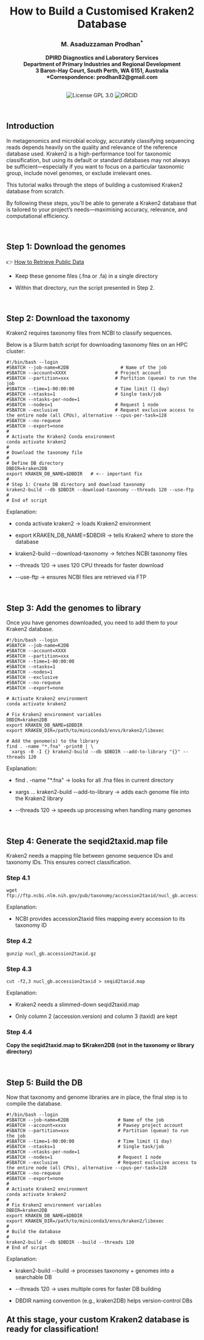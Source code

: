 
<h1 align="center">How to Build a Customised Kraken2 Database</h1>


<h3 align="center">M. Asaduzzaman Prodhan<sup>*</sup> </h3>


<div align="center"><b> DPIRD Diagnostics and Laboratory Services </b></div>


<div align="center"><b> Department of Primary Industries and Regional Development </b></div>


<div align="center"><b> 3 Baron-Hay Court, South Perth, WA 6151, Australia </b></div>


<div align="center"><b> *Correspondence: prodhan82@gmail.com </b></div>


<br />


<p align="center">
  <a href="https://github.com/asadprodhan/How_to_build_a_Customised_Kraken2_Database/blob/main/LICENSE"><img src="https://img.shields.io/badge/License-GPL%203.0-yellow.svg" alt="License GPL 3.0" style="display: inline-block;"></a>
  <a href="https://orcid.org/0000-0002-1320-3486"><img src="https://img.shields.io/badge/ORCID-green?style=flat-square&logo=ORCID&logoColor=white" alt="ORCID" style="display: inline-block;"></a>
</p>


<br />


## **Introduction**

In metagenomics and microbial ecology, accurately classifying sequencing reads depends heavily on the quality and relevance of the reference database used. Kraken2 is a high-performance tool for taxonomic classification, but using its default or standard databases may not always be sufficient—especially if you want to focus on a particular taxonomic group, include novel genomes, or exclude irrelevant ones.

This tutorial walks through the steps of building a customised Kraken2 database from scratch. 

By following these steps, you’ll be able to generate a Kraken2 database that is tailored to your project’s needs—maximising accuracy, relevance, and computational efficiency.


<br />

## **Step 1: Download the genomes**


👉 [How to Retrieve Public Data](https://github.com/asadprodhan/Practical_Bioinformatics_for_Biologists#chapter-05--how-to-retrieve-public-data)


- Keep these genome files (.fna or .fa) in a single directory

- Within that directory, run the script presented in Step 2.  


<br />

## **Step 2: Download the taxonomy**


Kraken2 requires taxonomy files from NCBI to classify sequences.

Below is a Slurm batch script for downloading taxonomy files on an HPC cluster:


```
#!/bin/bash --login
#SBATCH --job-name=K2DB       		      # Name of the job
#SBATCH --account=XXXX             	    # Project account
#SBATCH --partition=xxx                 # Partition (queue) to run the job
#SBATCH --time=1-00:00:00               # Time limit (1 day)
#SBATCH --ntasks=1                      # Single task/job
#SBATCH --ntasks-per-node=1
#SBATCH --nodes=1                       # Request 1 node
#SBATCH --exclusive                     # Request exclusive access to the entire node (all CPUs), alternative --cpus-per-task=128
#SBATCH --no-requeue
#SBATCH --export=none
#
# Activate the Kraken2 Conda environment
conda activate kraken2
#
# Download the taxonomy file
#
# Define DB directory
DBDIR=kraken2DB
export KRAKEN_DB_NAME=$DBDIR   # <-- important fix
#
# Step 1: Create DB directory and download taxonomy
kraken2-build --db $DBDIR --download-taxonomy --threads 120 --use-ftp
#
# End of script
```


Explanation:

- conda activate kraken2 → loads Kraken2 environment

- export KRAKEN_DB_NAME=$DBDIR → tells Kraken2 where to store the database

- kraken2-build --download-taxonomy → fetches NCBI taxonomy files

- --threads 120 → uses 120 CPU threads for faster download

- --use-ftp → ensures NCBI files are retrieved via FTP


<br />


## **Step 3: Add the genomes to library**


Once you have genomes downloaded, you need to add them to your Kraken2 database.


```
#!/bin/bash --login
#SBATCH --job-name=K2DB
#SBATCH --account=XXXX
#SBATCH --partition=xxx
#SBATCH --time=1-00:00:00
#SBATCH --ntasks=1
#SBATCH --nodes=1
#SBATCH --exclusive
#SBATCH --no-requeue
#SBATCH --export=none

# Activate Kraken2 environment
conda activate kraken2

# Fix Kraken2 environment variables
DBDIR=kraken2DB
export KRAKEN_DB_NAME=$DBDIR
export KRAKEN_DIR=/path/to/miniconda3/envs/kraken2/libexec

# Add the genome(s) to the library
find . -name "*.fna" -print0 | \
  xargs -0 -I {} kraken2-build --db $DBDIR --add-to-library "{}" --threads 120
```

Explanation:

- find . -name "*.fna" → looks for all .fna files in current directory

- xargs ... kraken2-build --add-to-library → adds each genome file into the Kraken2 library

- --threads 120 → speeds up processing when handling many genomes


<br />


## **Step 4: Generate the seqid2taxid.map file**


Kraken2 needs a mapping file between genome sequence IDs and taxonomy IDs. This ensures correct classification.


### **Step 4.1**

```
wget ftp://ftp.ncbi.nlm.nih.gov/pub/taxonomy/accession2taxid/nucl_gb.accession2taxid.gz
```

Explanation:

- NCBI provides accession2taxid files mapping every accession to its taxonomy ID

  
### **Step 4.2**

```
gunzip nucl_gb.accession2taxid.gz
```

### **Step 4.3**

```
cut -f2,3 nucl_gb.accession2taxid > seqid2taxid.map
```

Explanation:

- Kraken2 needs a slimmed-down seqid2taxid.map

- Only column 2 (accession.version) and column 3 (taxid) are kept

  
### **Step 4.4**


**Copy the seqid2taxid.map to $Kraken2DB (not in the taxonomy or library directory)**


<br />


## **Step 5: Build the DB**


Now that taxonomy and genome libraries are in place, the final step is to compile the database.


```
#!/bin/bash --login
#SBATCH --job-name=K2DB                  # Name of the job
#SBATCH --account=xxxx                   # Pawsey project account
#SBATCH --partition=xxx                  # Partition (queue) to run the job
#SBATCH --time=1-00:00:00                # Time limit (1 day)
#SBATCH --ntasks=1                       # Single task/job
#SBATCH --ntasks-per-node=1
#SBATCH --nodes=1                        # Request 1 node
#SBATCH --exclusive                      # Request exclusive access to the entire node (all CPUs), alternative --cpus-per-task=128
#SBATCH --no-requeue
#SBATCH --export=none
#
# Activate Kraken2 environment
conda activate kraken2
#
# Fix Kraken2 environment variables
DBDIR=kraken2DB
export KRAKEN_DB_NAME=$DBDIR
export KRAKEN_DIR=/path/to/miniconda3/envs/kraken2/libexec
#
# Build the database
#
kraken2-build --db $DBDIR --build --threads 120
# End of script
```

Explanation:

- kraken2-build --build → processes taxonomy + genomes into a searchable DB

- --threads 120 → uses multiple cores for faster DB building

- DBDIR naming convention (e.g., kraken2DB) helps version-control DBs



## **At this stage, your custom Kraken2 database is ready for classification!**
